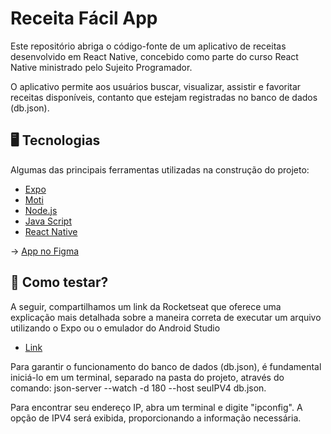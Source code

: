 # Receita Fácil App
Este repositório abriga o código-fonte de um aplicativo de receitas desenvolvido em React Native, concebido como parte do curso <Insider/> React Native ministrado pelo Sujeito Programador.

O aplicativo permite aos usuários buscar, visualizar, assistir e favoritar receitas disponíveis, contanto que estejam registradas no banco de dados (db.json).

## 🖥️ Tecnologias

Algumas das principais ferramentas utilizadas na construção do projeto:

- [Expo](https://expo.io/)
- [Moti](https://moti.fyi)
- [Node.js](https://nodejs.org/en/)
- [Java Script](https://www.javascript.com)
- [React Native](https://reactnative.dev/)

-> [App no Figma](https://www.figma.com/file/U5FIz9fg1qPzjNXti1oXag/App-Receita-Fácil?type=design&node-id=0-1&mode=design&t=8XyFt66f4JUlYtz5-0)

## 📱 Como testar?
A seguir, compartilhamos um link da Rocketseat que oferece uma explicação mais detalhada sobre a maneira correta de executar um arquivo utilizando o Expo ou o emulador do Android Studio
- [Link](https://react-native.rocketseat.dev/expo-managed/windows/)
<p/>
Para garantir o funcionamento do banco de dados (db.json), é fundamental iniciá-lo em um terminal, separado na pasta do projeto, através do comando: json-server --watch -d 180 --host seuIPV4 db.json.
<p/>
Para encontrar seu endereço IP, abra um terminal e digite "ipconfig". A opção de IPV4 será exibida, proporcionando a informação necessária.

